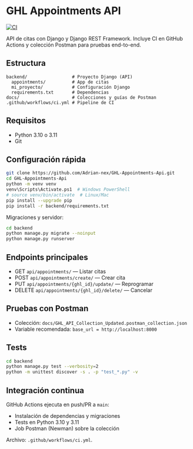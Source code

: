 # GHL Appointments API

[![CI](https://github.com/Adrian-nex/GHL-Appointments-Api/actions/workflows/ci.yml/badge.svg?branch=main)](https://github.com/Adrian-nex/GHL-Appointments-Api/actions/workflows/ci.yml)

API de citas con Django y Django REST Framework. Incluye CI en GitHub Actions y colección Postman para pruebas end-to-end.

## Estructura
```
backend/                 # Proyecto Django (API)
  appointments/          # App de citas
  mi_proyecto/           # Configuración Django
  requirements.txt       # Dependencias
docs/                    # Colecciones y guías de Postman
.github/workflows/ci.yml # Pipeline de CI
```

## Requisitos
- Python 3.10 o 3.11
- Git

## Configuración rápida
```bash
git clone https://github.com/Adrian-nex/GHL-Appointments-Api.git
cd GHL-Appointments-Api
python -m venv venv
venv\Scripts\Activate.ps1  # Windows PowerShell
# source venv/bin/activate  # Linux/Mac
pip install --upgrade pip
pip install -r backend/requirements.txt
```

Migraciones y servidor:
```bash
cd backend
python manage.py migrate --noinput
python manage.py runserver
```

## Endpoints principales
- GET `api/appointments/` — Listar citas
- POST `api/appointments/create/` — Crear cita
- PUT `api/appointments/{ghl_id}/update/` — Reprogramar
- DELETE `api/appointments/{ghl_id}/delete/` — Cancelar

## Pruebas con Postman
- Colección: `docs/GHL_API_Collection_Updated.postman_collection.json`
- Variable recomendada: `base_url = http://localhost:8000`

## Tests
```bash
cd backend
python manage.py test --verbosity=2
python -m unittest discover -s . -p "test_*.py" -v
```

## Integración continua
GitHub Actions ejecuta en push/PR a `main`:
- Instalación de dependencias y migraciones
- Tests en Python 3.10 y 3.11
- Job Postman (Newman) sobre la colección

Archivo: `.github/workflows/ci.yml`.


